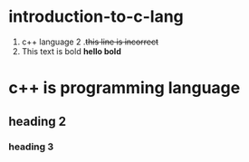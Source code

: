# introduction-to-c-lang
1. c++ language
2 .~~this line is incorrect~~ 
3. This text is bold **hello bold**
# c++ is programming language
## heading 2 
### heading 3 

